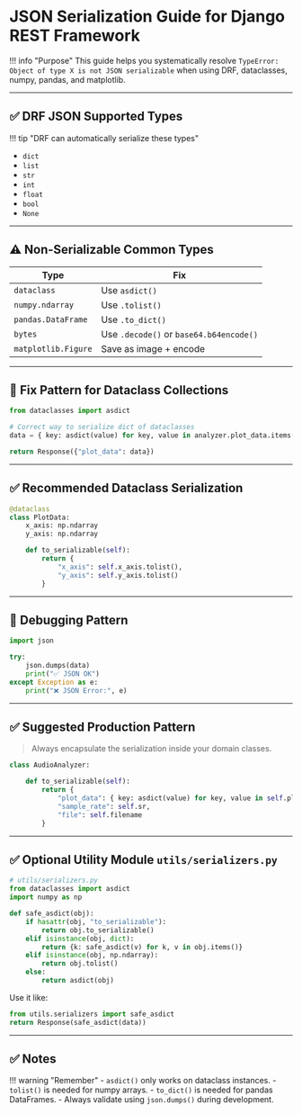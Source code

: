 
# JSON Serialization Guide for Django REST Framework

!!! info "Purpose"
    This guide helps you systematically resolve `TypeError: Object of type X is not JSON serializable` when using DRF, dataclasses, numpy, pandas, and matplotlib.

---

## ✅ DRF JSON Supported Types

!!! tip "DRF can automatically serialize these types"

- `dict`
- `list`
- `str`
- `int`
- `float`
- `bool`
- `None`

---

## ⚠️ Non-Serializable Common Types

| Type | Fix |
|------|------|
| `dataclass` | Use `asdict()` |
| `numpy.ndarray` | Use `.tolist()` |
| `pandas.DataFrame` | Use `.to_dict()` |
| `bytes` | Use `.decode()` or `base64.b64encode()` |
| `matplotlib.Figure` | Save as image + encode |

---

## 🔄 Fix Pattern for Dataclass Collections

```python
from dataclasses import asdict

# Correct way to serialize dict of dataclasses
data = { key: asdict(value) for key, value in analyzer.plot_data.items() }

return Response({"plot_data": data})
```

---

## ✅ Recommended Dataclass Serialization

```python
@dataclass
class PlotData:
    x_axis: np.ndarray
    y_axis: np.ndarray

    def to_serializable(self):
        return {
            "x_axis": self.x_axis.tolist(),
            "y_axis": self.y_axis.tolist()
        }
```

---

## 🐛 Debugging Pattern

```python
import json

try:
    json.dumps(data)
    print("✅ JSON OK")
except Exception as e:
    print("❌ JSON Error:", e)
```

---

## ✅ Suggested Production Pattern

> Always encapsulate the serialization inside your domain classes.

```python
class AudioAnalyzer:

    def to_serializable(self):
        return {
            "plot_data": { key: asdict(value) for key, value in self.plot_data.items() },
            "sample_rate": self.sr,
            "file": self.filename
        }
```

---

## ✅ Optional Utility Module `utils/serializers.py`

```python
# utils/serializers.py
from dataclasses import asdict
import numpy as np

def safe_asdict(obj):
    if hasattr(obj, "to_serializable"):
        return obj.to_serializable()
    elif isinstance(obj, dict):
        return {k: safe_asdict(v) for k, v in obj.items()}
    elif isinstance(obj, np.ndarray):
        return obj.tolist()
    else:
        return asdict(obj)
```

Use it like:

```python
from utils.serializers import safe_asdict
return Response(safe_asdict(data))
```

---

## ✅ Notes

!!! warning "Remember"
    - `asdict()` only works on dataclass instances.
    - `tolist()` is needed for numpy arrays.
    - `to_dict()` is needed for pandas DataFrames.
    - Always validate using `json.dumps()` during development.


